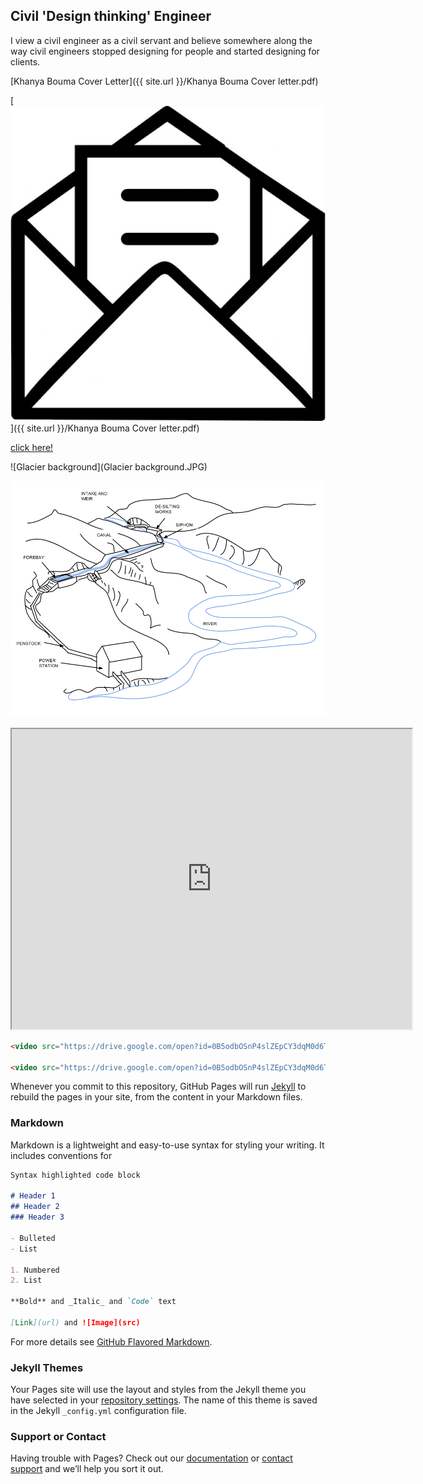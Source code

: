 ## Civil 'Design thinking' Engineer

I view a civil engineer as a civil servant and believe somewhere along the way civil engineers stopped designing for people and started designing for clients.

[Khanya Bouma Cover Letter]({{ site.url }}/Khanya Bouma Cover letter.pdf)

[![Letter icon](Letter.jpg )]({{ site.url }}/Khanya Bouma Cover letter.pdf)

<a href="{{ site.url }}/Khanya Bouma Cover letter.pdf" width="640" height="480"> click here! </a>

![Glacier background](Glacier background.JPG)

![HydropowerSketch](HydroPower.png)

<div>
<iframe src="https://drive.google.com/open?id=0B5odbOSnP4slMFlBT240MmxBbVU/preview" width="640" height="480"></iframe>
</div>

```html                                                                                                   
<video src="https://drive.google.com/open?id=0B5odbOSnP4slZEpCY3dqM0d6TWc" poster="Ntaruka Poster Image.png" width="320" height="200" controls preload></video>

<video src="https://drive.google.com/open?id=0B5odbOSnP4slZEpCY3dqM0d6TWc" width="320" height="200" controls preload></video>
```

Whenever you commit to this repository, GitHub Pages will run [Jekyll](https://jekyllrb.com/) to rebuild the pages in your site, from the content in your Markdown files.

### Markdown

Markdown is a lightweight and easy-to-use syntax for styling your writing. It includes conventions for

```markdown
Syntax highlighted code block

# Header 1
## Header 2
### Header 3

- Bulleted
- List

1. Numbered
2. List

**Bold** and _Italic_ and `Code` text

[Link](url) and ![Image](src)
```

For more details see [GitHub Flavored Markdown](https://guides.github.com/features/mastering-markdown/).

### Jekyll Themes

Your Pages site will use the layout and styles from the Jekyll theme you have selected in your [repository settings](https://github.com/KhanyaBouma/khanyabouma.github.io/settings). The name of this theme is saved in the Jekyll `_config.yml` configuration file.

### Support or Contact

Having trouble with Pages? Check out our [documentation](https://help.github.com/categories/github-pages-basics/) or [contact support](https://github.com/contact) and we’ll help you sort it out.
